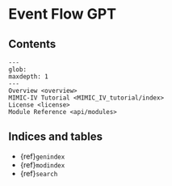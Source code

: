# Event Flow GPT

## Contents

```{toctree}
---
glob:
maxdepth: 1
---
Overview <overview>
MIMIC-IV Tutorial <MIMIC_IV_tutorial/index>
License <license>
Module Reference <api/modules>
```

## Indices and tables

- {ref}`genindex`
- {ref}`modindex`
- {ref}`search`
